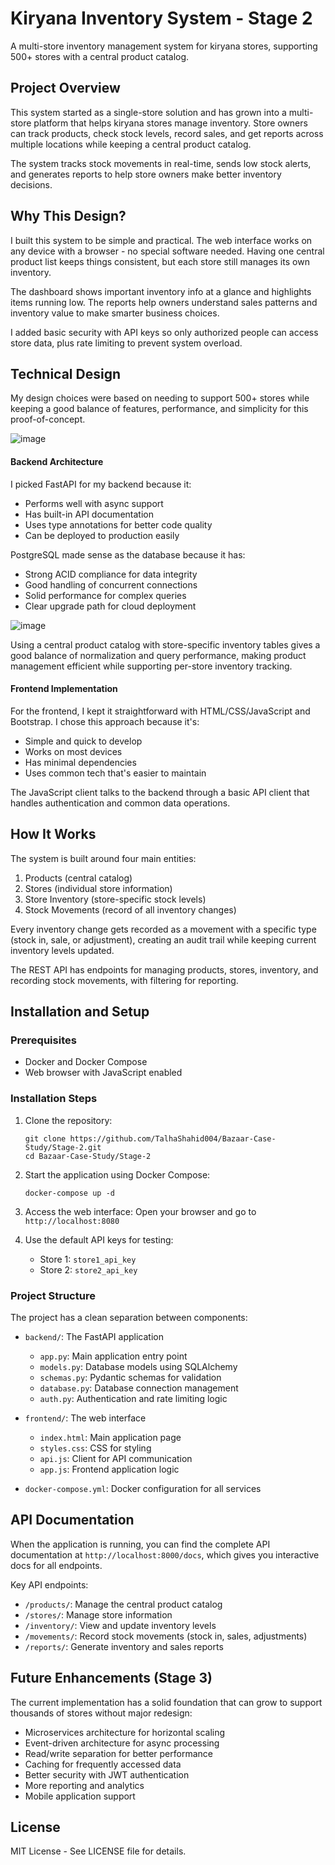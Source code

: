 # Kiryana Inventory System - Stage 2

A multi-store inventory management system for kiryana stores, supporting 500+ stores with a central product catalog.

## Project Overview

This system started as a single-store solution and has grown into a multi-store platform that helps kiryana stores manage inventory. Store owners can track products, check stock levels, record sales, and get reports across multiple locations while keeping a central product catalog.

The system tracks stock movements in real-time, sends low stock alerts, and generates reports to help store owners make better inventory decisions.

## Why This Design?

I built this system to be simple and practical. The web interface works on any device with a browser - no special software needed. Having one central product list keeps things consistent, but each store still manages its own inventory.

The dashboard shows important inventory info at a glance and highlights items running low. The reports help owners understand sales patterns and inventory value to make smarter business choices.

I added basic security with API keys so only authorized people can access store data, plus rate limiting to prevent system overload.

## Technical Design 

My design choices were based on needing to support 500+ stores while keeping a good balance of features, performance, and simplicity for this proof-of-concept.

![image](https://github.com/user-attachments/assets/ee422228-872e-4963-a4fd-6573f5f3fc93)

#### Backend Architecture

I picked FastAPI for my backend because it:
- Performs well with async support
- Has built-in API documentation
- Uses type annotations for better code quality
- Can be deployed to production easily

PostgreSQL made sense as the database because it has:
- Strong ACID compliance for data integrity
- Good handling of concurrent connections
- Solid performance for complex queries
- Clear upgrade path for cloud deployment

![image](https://github.com/user-attachments/assets/c245c2f8-b468-4636-8a77-eb2b1cc9dd74)

Using a central product catalog with store-specific inventory tables gives a good balance of normalization and query performance, making product management efficient while supporting per-store inventory tracking.

#### Frontend Implementation

For the frontend, I kept it straightforward with HTML/CSS/JavaScript and Bootstrap. I chose this approach because it's:
- Simple and quick to develop
- Works on most devices
- Has minimal dependencies
- Uses common tech that's easier to maintain

The JavaScript client talks to the backend through a basic API client that handles authentication and common data operations.

## How It Works

The system is built around four main entities:
1. Products (central catalog)
2. Stores (individual store information)
3. Store Inventory (store-specific stock levels)
4. Stock Movements (record of all inventory changes)

Every inventory change gets recorded as a movement with a specific type (stock in, sale, or adjustment), creating an audit trail while keeping current inventory levels updated.

The REST API has endpoints for managing products, stores, inventory, and recording stock movements, with filtering for reporting.

## Installation and Setup

### Prerequisites
- Docker and Docker Compose
- Web browser with JavaScript enabled

### Installation Steps

1. Clone the repository:
   ```
   git clone https://github.com/TalhaShahid004/Bazaar-Case-Study/Stage-2.git
   cd Bazaar-Case-Study/Stage-2
   ```

2. Start the application using Docker Compose:
   ```
   docker-compose up -d
   ```

3. Access the web interface:
   Open your browser and go to `http://localhost:8080`

4. Use the default API keys for testing:
   - Store 1: `store1_api_key`
   - Store 2: `store2_api_key`

### Project Structure

The project has a clean separation between components:

- `backend/`: The FastAPI application
  - `app.py`: Main application entry point
  - `models.py`: Database models using SQLAlchemy
  - `schemas.py`: Pydantic schemas for validation
  - `database.py`: Database connection management
  - `auth.py`: Authentication and rate limiting logic

- `frontend/`: The web interface
  - `index.html`: Main application page
  - `styles.css`: CSS for styling
  - `api.js`: Client for API communication
  - `app.js`: Frontend application logic

- `docker-compose.yml`: Docker configuration for all services

## API Documentation

When the application is running, you can find the complete API documentation at `http://localhost:8000/docs`, which gives you interactive docs for all endpoints.

Key API endpoints:
- `/products/`: Manage the central product catalog
- `/stores/`: Manage store information
- `/inventory/`: View and update inventory levels
- `/movements/`: Record stock movements (stock in, sales, adjustments)
- `/reports/`: Generate inventory and sales reports

## Future Enhancements (Stage 3)

The current implementation has a solid foundation that can grow to support thousands of stores without major redesign:

- Microservices architecture for horizontal scaling
- Event-driven architecture for async processing
- Read/write separation for better performance
- Caching for frequently accessed data
- Better security with JWT authentication
- More reporting and analytics
- Mobile application support

## License

MIT License - See LICENSE file for details.
